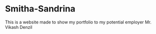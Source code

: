 # Smitha-Sandrina
This is a website made to show my portfolio to my potential employer Mr. Vikash Denzil
